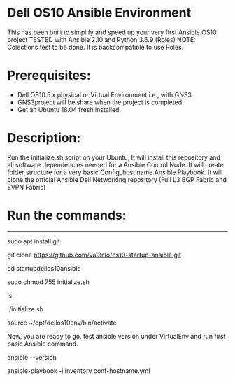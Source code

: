 # Dell OS10 Ansible Environment

This has been built to simplify and speed up your very first Ansible OS10 project
TESTED with Ansible 2.10 and Python 3.6.9 (Roles) 
NOTE: Colections test to be done. It is backcompatible to use Roles.

# Prerequisites: 
- Dell OS10.5.x physical or Virtual Environment i.e., with GNS3
- GNS3project will be share when the project is completed
- Get an Ubuntu 18.04 fresh installed.

# Description: 
Run the initialize.sh script on your Ubuntu, It will install this repository and all software dependencies needed for a Ansible Control Node.
It will create folder structure for a very basic Config_host name Ansible Playbook. 
It will clone the official Ansible Dell Networking repository (Full L3 BGP Fabric and EVPN Fabric)

# Run the commands:
--------------------------------------------------------------------------------------------
sudo apt install git

git clone https://github.com/val3r1o/os10-startup-ansible.git

cd startupdellos10ansible

sudo chmod 755 initialize.sh

ls

./initialize.sh

source ~/opt/dellos10env/bin/activate

Now, you are ready to go, test ansible version under VirtualEnv and run first basic Ansible command.

ansible --version

ansible-playbook -i inventory conf-hostname.yml
